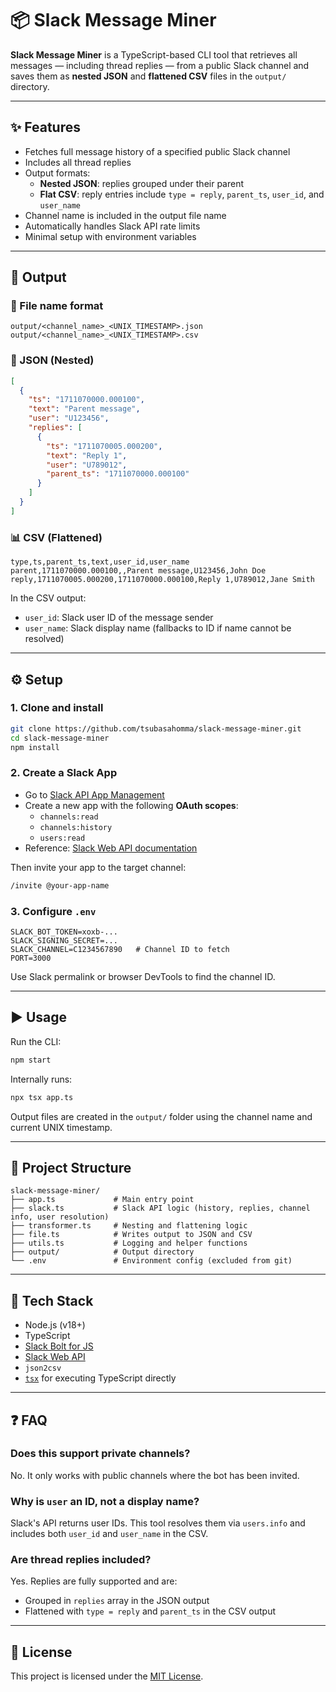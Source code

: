 # 📦 Slack Message Miner

**Slack Message Miner** is a TypeScript-based CLI tool that retrieves all messages — including thread replies — from a public Slack channel and saves them as **nested JSON** and **flattened CSV** files in the `output/` directory.

---

## ✨ Features

- Fetches full message history of a specified public Slack channel
- Includes all thread replies
- Output formats:
  - **Nested JSON**: replies grouped under their parent
  - **Flat CSV**: reply entries include `type = reply`, `parent_ts`, `user_id`, and `user_name`
- Channel name is included in the output file name
- Automatically handles Slack API rate limits
- Minimal setup with environment variables

---

## 📁 Output

### 📌 File name format

```
output/<channel_name>_<UNIX_TIMESTAMP>.json
output/<channel_name>_<UNIX_TIMESTAMP>.csv
```

### 🧾 JSON (Nested)

```json
[
  {
    "ts": "1711070000.000100",
    "text": "Parent message",
    "user": "U123456",
    "replies": [
      {
        "ts": "1711070005.000200",
        "text": "Reply 1",
        "user": "U789012",
        "parent_ts": "1711070000.000100"
      }
    ]
  }
]
```

### 📊 CSV (Flattened)

```csv
type,ts,parent_ts,text,user_id,user_name
parent,1711070000.000100,,Parent message,U123456,John Doe
reply,1711070005.000200,1711070000.000100,Reply 1,U789012,Jane Smith
```

In the CSV output:
- `user_id`: Slack user ID of the message sender
- `user_name`: Slack display name (fallbacks to ID if name cannot be resolved)

---

## ⚙️ Setup

### 1. Clone and install

```bash
git clone https://github.com/tsubasahomma/slack-message-miner.git
cd slack-message-miner
npm install
```

### 2. Create a Slack App

- Go to [Slack API App Management](https://api.slack.com/apps)
- Create a new app with the following **OAuth scopes**:
  - `channels:read`
  - `channels:history`
  - `users:read`
- Reference: [Slack Web API documentation](https://api.slack.com/web)

Then invite your app to the target channel:

```bash
/invite @your-app-name
```

### 3. Configure `.env`

```env
SLACK_BOT_TOKEN=xoxb-...
SLACK_SIGNING_SECRET=...
SLACK_CHANNEL=C1234567890   # Channel ID to fetch
PORT=3000
```

Use Slack permalink or browser DevTools to find the channel ID.

---

## ▶️ Usage

Run the CLI:

```bash
npm start
```

Internally runs:

```bash
npx tsx app.ts
```

Output files are created in the `output/` folder using the channel name and current UNIX timestamp.

---

## 🧱 Project Structure

```
slack-message-miner/
├── app.ts             # Main entry point
├── slack.ts           # Slack API logic (history, replies, channel info, user resolution)
├── transformer.ts     # Nesting and flattening logic
├── file.ts            # Writes output to JSON and CSV
├── utils.ts           # Logging and helper functions
├── output/            # Output directory
└── .env               # Environment config (excluded from git)
```

---

## 🧪 Tech Stack

- Node.js (v18+)
- TypeScript
- [Slack Bolt for JS](https://tools.slack.dev/bolt-js/getting-started/)
- [Slack Web API](https://api.slack.com/web)
- `json2csv`
- [`tsx`](https://github.com/esbuild-kit/tsx) for executing TypeScript directly

---

## ❓ FAQ

### Does this support private channels?
No. It only works with public channels where the bot has been invited.

### Why is `user` an ID, not a display name?
Slack's API returns user IDs. This tool resolves them via `users.info` and includes both `user_id` and `user_name` in the CSV.

### Are thread replies included?
Yes. Replies are fully supported and are:
- Grouped in `replies` array in the JSON output
- Flattened with `type = reply` and `parent_ts` in the CSV output

---

## 📄 License

This project is licensed under the [MIT License](LICENSE).

